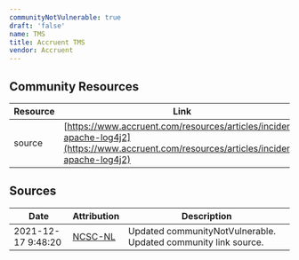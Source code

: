 ```yaml
---
communityNotVulnerable: true
draft: 'false'
name: TMS
title: Accruent TMS
vendor: Accruent
---
```



## Community Resources
| Resource | Link |
| --- | --- |
| source | [https://www.accruent.com/resources/articles/incident-apache-log4j2](https://www.accruent.com/resources/articles/incident-apache-log4j2) |


## Sources
| Date | Attribution | Description |
| --- | --- | --- |
| 2021-12-17 9:48:20 | [NCSC-NL](https://github.com/NCSC-NL/log4shell/blob/main/software/README.md) | Updated communityNotVulnerable. Updated community link source.  |

